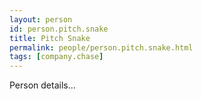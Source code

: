 ```yaml
---
layout: person
id: person.pitch.snake
title: Pitch Snake
permalink: people/person.pitch.snake.html
tags: [company.chase]
---
```


Person details...
